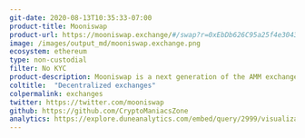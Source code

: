 ```yaml
---
git-date: 2020-08-13T10:35:33-07:00
product-title: Mooniswap
product-url: https://mooniswap.exchange/#/swap?r=0xEbDb626C95a25f4e304336b1adcAd0521a1Bdca1
image: /images/output_md/mooniswap.exchange.png
ecosystem: ethereum
type: non-custodial
filter: No KYC
product-description: Mooniswap is a next generation of the AMM exchanges with virtual balances, enabling liquidity providers to capture profits otherwise captured by arbitrageurs. [Interview with Mooniswap co-founder](/mooniswap).
coltitle:  "Decentralized exchanges"
colpermalink: exchanges
twitter: https://twitter.com/mooniswap
github: https://github.com/CryptoManiacsZone
analytics: https://explore.duneanalytics.com/embed/query/2999/visualization/5795?api_key=eMBgjol6pyg1Ly4ciQF7D0kj7iOONMMQWUQpzP0q
---
```

